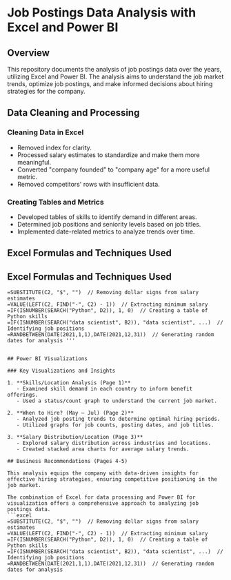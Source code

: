 # Job Postings Data Analysis with Excel and Power BI

## Overview

This repository documents the analysis of job postings data over the years, utilizing Excel and Power BI. The analysis aims to understand the job market trends, optimize job postings, and make informed decisions about hiring strategies for the company.

## Data Cleaning and Processing

### Cleaning Data in Excel
- Removed index for clarity.
- Processed salary estimates to standardize and make them more meaningful.
- Converted "company founded" to "company age" for a more useful metric.
- Removed competitors' rows with insufficient data.

### Creating Tables and Metrics
- Developed tables of skills to identify demand in different areas.
- Determined job positions and seniority levels based on job titles.
- Implemented date-related metrics to analyze trends over time.

## Excel Formulas and Techniques Used
## Excel Formulas and Techniques Used

```excel
=SUBSTITUTE(C2, "$", "")  // Removing dollar signs from salary estimates
=VALUE(LEFT(C2, FIND("-", C2) - 1))  // Extracting minimum salary
=IF(ISNUMBER(SEARCH("Python", D2)), 1, 0)  // Creating a table of Python skills
=IF(ISNUMBER(SEARCH("data scientist", B2)), "data scientist", ...)  // Identifying job positions
=RANDBETWEEN(DATE(2021,1,1),DATE(2021,12,31))  // Generating random dates for analysis '''


## Power BI Visualizations

### Key Visualizations and Insights

1. **Skills/Location Analysis (Page 1)**
   - Examined skill demand in each country to inform benefit offerings.
   - Used a status/count graph to understand the current job market.

2. **When to Hire? (May – Jul) (Page 2)**
   - Analyzed job posting trends to determine optimal hiring periods.
   - Utilized graphs for job counts, posting dates, and job titles.

3. **Salary Distribution/Location (Page 3)**
   - Explored salary distribution across industries and locations.
   - Created stacked area charts for average salary trends.

## Business Recommendations (Pages 4-5)

This analysis equips the company with data-driven insights for effective hiring strategies, ensuring competitive positioning in the job market.

The combination of Excel for data processing and Power BI for visualization offers a comprehensive approach to analyzing job postings data.
```excel
=SUBSTITUTE(C2, "$", "")  // Removing dollar signs from salary estimates
=VALUE(LEFT(C2, FIND("-", C2) - 1))  // Extracting minimum salary
=IF(ISNUMBER(SEARCH("Python", D2)), 1, 0)  // Creating a table of Python skills
=IF(ISNUMBER(SEARCH("data scientist", B2)), "data scientist", ...)  // Identifying job positions
=RANDBETWEEN(DATE(2021,1,1),DATE(2021,12,31))  // Generating random dates for analysis

